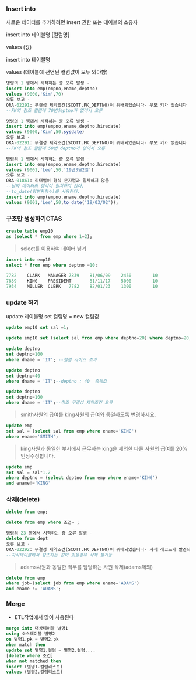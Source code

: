 ### Insert into

새로운 데이터를 추가하려면 insert  권한 또는 테이블의 소유자

insert into 테이블명 [컬럼명]

values (값)



insert into 테이블명

values (테이블에 선언된 컬럼값이 모두 와야함)



```sql
명령의 1 행에서 시작하는 중 오류 발생 -
insert into emp(empno,ename,deptno)
values (9000,'Kim',70)
오류 보고 -
ORA-02291: 무결성 제약조건(SCOTT.FK_DEPTNO)이 위배되었습니다- 부모 키가 없습니다
--FK의 참조 컬럼에 70번deptno가 없어서 오류

명령의 1 행에서 시작하는 중 오류 발생 -
insert into emp(empno,ename,deptno,hiredate)
values (9000,'Kim',50,sysdate)
오류 보고 -
ORA-02291: 무결성 제약조건(SCOTT.FK_DEPTNO)이 위배되었습니다- 부모 키가 없습니다
--FK의 참조 컬럼에 50번 deptno가 없어서 오류
```

```sql
명령의 1 행에서 시작하는 중 오류 발생 -
insert into emp(empno,ename,deptno,hiredate)
values (9001,'Lee',50,'19년3월2일')
오류 보고 -
ORA-01861: 리터럴이 형식 문자열과 일치하지 않음
--날짜 데이터의 형식이 일치하지 않다.
--to_date(형변환함수)를 사용한다.
insert into emp(empno,ename,deptno,hiredate)
values (9001,'Lee',50,to_date('19/03/02'));

```



### 구조만 생성하기CTAS

```sql
create table emp10
as (select * from emp where 1=2);

```



> select를 이용하여 데이터 넣기

```sql
insert into emp10
select * from emp where deptno =10;

7782	CLARK	MANAGER	7839	81/06/09	2450		10
7839	KING	PRESIDENT		81/11/17	5000		10
7934	MILLER	CLERK	7782	82/01/23	1300		10
```



### update 하기

update 테이블명 set 컬럼명 = new 컬럼값

```sql
update emp10 set sal =1;

update emp10 set (select sal from emp where deptno=20) where deptno=20;
```



```sql
update deptno
set deptno=100
where dname = 'IT'; --컬럼 사이즈 초과

update deptno
set deptno=40
where dname = 'IT';--deptno : 40  중복값

update deptno
set deptno=100
where dname = 'IT';--참조 무결성 제약조건 오류
```

> smith사원의 급여를 king사원의 급여와 동일하도록 변경하세요.

```sql
update emp
set sal = (select sal from emp where ename='KING')
where ename='SMITH';
```

> king사원과 동일한 부서에서 근무하는 king을 제외한 다른 사원의 급여를 20%인상수정합니다.

```sql
update emp
set sal = sal*1.2
where deptno = (select deptno from emp where ename='KING')
and ename!='KING'
```



### 삭제(delete)

```sql
delete from emp;

delete from emp where 조건~ ;
```

```sql
명령의 23 행에서 시작하는 중 오류 발생 -
delete from dept
오류 보고 -
ORA-02292: 무결성 제약조건(SCOTT.FK_DEPTNO)이 위배되었습니다- 자식 레코드가 발견되었습니다
--자식테이블에서 참조하는 값이 있을경우 삭제 불가능
```

> adams사원과 동일한 직무를 담당하는 사원 삭제(adams제외)

```sql
delete from emp 
where job=(select job from emp where ename='ADAMS') 
and ename != 'ADAMS';
```

### Merge

* ETL작업에서 많이 사용된다

```sql
merge into 대상테이블 별명1 
using 소스테이블 별명2
on 별명1.pk = 별명2.pk
when match then
update set 별명1.컬럼 = 별명2.컬럼....
[delete where 조건]
when not matched then
insert (별명1.컬럼리스트)
values (별명2.컬럼리스트)

```













